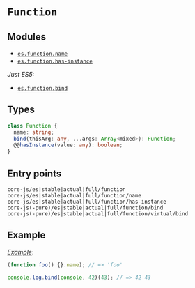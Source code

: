# `Function`

## Modules

- [`es.function.name`](https://github.com/zloirock/core-js/blob/master/packages/core-js/modules/es.function.name.js)
- [`es.function.has-instance`](https://github.com/zloirock/core-js/blob/master/packages/core-js/modules/es.function.has-instance.js)

_Just ES5:_

- [`es.function.bind`](https://github.com/zloirock/core-js/blob/master/packages/core-js/modules/es.function.bind.js)

## Types

```ts
class Function {
  name: string;
  bind(thisArg: any, ...args: Array<mixed>): Function;
  @@hasInstance(value: any): boolean;
}
```

## Entry points

```
core-js/es|stable|actual|full/function
core-js/es|stable|actual|full/function/name
core-js/es|stable|actual|full/function/has-instance
core-js(-pure)/es|stable|actual|full/function/bind
core-js(-pure)/es|stable|actual|full/function/virtual/bind
```

## Example

[_Example_](https://goo.gl/zqu3Wp):

```js
(function foo() {}.name); // => 'foo'

console.log.bind(console, 42)(43); // => 42 43
```
